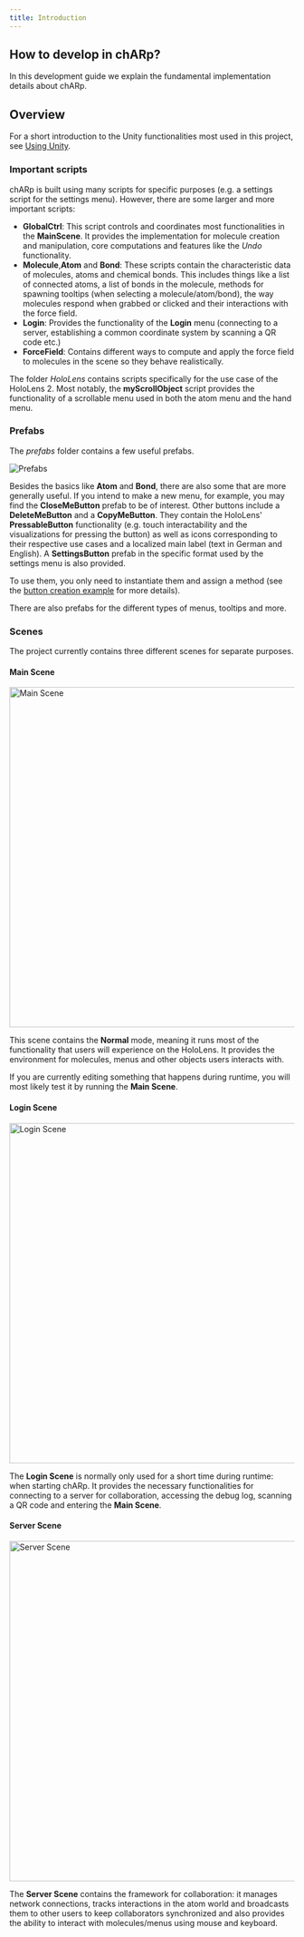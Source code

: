 ```yaml
---
title: Introduction
---
```


## How to develop in chARp?

In this development guide we explain the fundamental implementation details about chARp.

## Overview

For a short introduction to the Unity functionalities most used in this project, see [Using Unity](/development/00-implementation/01-unity).

### Important scripts
chARp is built using many scripts for specific purposes (e.g. a settings script for the settings menu).
However, there are some larger and more important scripts:
- **GlobalCtrl**: This script controls and coordinates most functionalities in the **MainScene**.
It provides the implementation for molecule creation and manipulation, core computations and features like the *Undo* functionality.
- **Molecule**,**Atom** and **Bond**: These scripts contain the characteristic data of molecules, atoms and chemical bonds.
This includes things like a list of connected atoms, a list of bonds in the molecule, methods for spawning tooltips (when selecting a molecule/atom/bond),
the way molecules respond when grabbed or clicked and their interactions with the force field.
- **Login**: Provides the functionality of the **Login** menu (connecting to a server, establishing a common coordinate system by scanning a QR code etc.)
- **ForceField**: Contains different ways to compute and apply the force field to molecules in the scene so they behave realistically.

The folder *HoloLens* contains scripts specifically for the use case of the HoloLens 2.
Most notably, the **myScrollObject** script provides the functionality of a scrollable menu used in both the atom menu and the hand menu.

### Prefabs
The *prefabs* folder contains a few useful prefabs. 

<img src="/images/development/prefabs.png" alt="Prefabs" class="mx-auto max-w-xl" />

Besides the basics like **Atom** and **Bond**, there are also some that are more generally useful.
If you intend to make a new menu, for example, you may find the **CloseMeButton** prefab to be of interest. Other buttons include a **DeleteMeButton** and a **CopyMeButton**.
They contain the HoloLens' **PressableButton** functionality (e.g. touch interactability and the visualizations for pressing the button) as well as icons corresponding
to their respective use cases and a localized main label (text in German and English).
A **SettingsButton** prefab in the specific format used by the settings menu is also provided.

To use them, you only need to instantiate them and assign a method (see the [button creation example](/development/04-localization/02-example) for more details).

There are also prefabs for the different types of menus, tooltips and more.

### Scenes
The project currently contains three different scenes for separate purposes.

#### Main Scene
<img src="/images/development/main_scene.png" alt="Main Scene" class="mx-auto max-w-xl" width="600"/>

This scene contains the **Normal** mode, meaning it runs most of the functionality that users will experience on the HoloLens.
It provides the environment for molecules, menus and other objects users interacts with.

If you are currently editing something that happens during runtime, you will most likely test it by running the **Main Scene**.

#### Login Scene
<img src="/images/development/login_scene.png" alt="Login Scene" class="mx-auto max-w-xl" width="600"/>

The **Login Scene** is normally only used for a short time during runtime: when starting chARp.
It provides the necessary functionalities for connecting to a server for collaboration, accessing the debug log, scanning a QR code and entering the **Main Scene**.

#### Server Scene
<img src="/images/development/server_scene.png" alt="Server Scene" class="mx-auto max-w-xl" width="600"/>

The **Server Scene** contains the framework for collaboration: it manages network connections, tracks interactions in the atom world and broadcasts them to other users 
to keep collaborators synchronized and also provides the ability to interact with molecules/menus using mouse and keyboard.